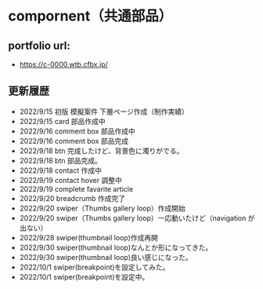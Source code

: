# compornent（共通部品）

## portfolio url:

- https://c-0000.wtb.cfbx.jp/

## 更新履歴

- 2022/9/15 初版 模擬案件 下層ページ作成（制作実績）
- 2022/9/15 card 部品作成中
- 2022/9/16 comment box 部品作成中
- 2022/9/16 comment box 部品完成
- 2022/9/18 btn 完成したけど、背景色に濁りがでる。
- 2022/9/18 btn 部品完成。
- 2022/9/18 contact 作成中
- 2022/9/19 contact hover 調整中
- 2022/9/19 complete favarite article
- 2022/9/20 breadcrumb 作成完了
- 2022/9/20 swiper（Thumbs gallery loop）作成開始
- 2022/9/20 swiper（Thumbs gallery loop）一応動いたけど（navigation が出ない）
- 2022/9/28 swiper(thumbnail loop)作成再開
- 2022/9/30 swiper(thumbnail loop)なんとか形になってきた。
- 2022/9/30 swiper(thumbnail loop)良い感じになった。
- 2022/10/1 swiper(breakpoint)を設定してみた。
- 2022/10/1 swiper(breakpoint)を設定中。
